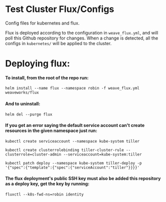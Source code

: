 # Test Cluster Flux/Configs

Config files for kubernetes and flux.

Flux is deployed according to the configuration in `weave_flux.yml`, and will poll this Github repository for
changes. When a change is detected, all the configs in `kubernetes/` will be applied to the cluster.

# Deploying flux:

#### To install, from the root of the repo run:

`helm install --name flux --namespace robin -f weave_flux.yml weaveworks/flux`

#### And to uninstall:

`helm del --purge flux`

#### If you get an error saying the default service account can't create resources in the given namespace just run:

`kubectl create serviceaccount --namespace kube-system tiller`

`kubectl create clusterrolebinding tiller-cluster-rule --clusterrole=cluster-admin --serviceaccount=kube-system:tiller`

`kubectl patch deploy --namespace kube-system tiller-deploy -p '{"spec":{"template":{"spec":{"serviceAccount":"tiller"}}}}'`

#### The flux deployment's public SSH key must also be added this repository as a deploy key, get the key by running:

`fluxctl --k8s-fwd-ns=robin identity`